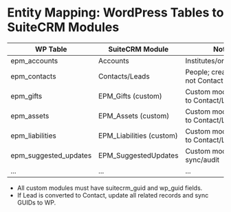 # Entity Mapping: WordPress Tables to SuiteCRM Modules

| WP Table                | SuiteCRM Module         | Notes                                      |
|-------------------------|------------------------|---------------------------------------------|
| epm_accounts            | Accounts               | Institutes/organizations                    |
| epm_contacts            | Contacts/Leads         | People; create Lead if not Contact          |
| epm_gifts               | EPM_Gifts (custom)     | Custom module, links to Contact/Lead        |
| epm_assets              | EPM_Assets (custom)    | Custom module, links to Contact/Lead        |
| epm_liabilities         | EPM_Liabilities (custom)| Custom module, links to Contact/Lead        |
| epm_suggested_updates   | EPM_SuggestedUpdates   | Custom module for sync/audit                |
| ...                     | ...                    | ...                                         |

- All custom modules must have suitecrm_guid and wp_guid fields.
- If Lead is converted to Contact, update all related records and sync GUIDs to WP.

